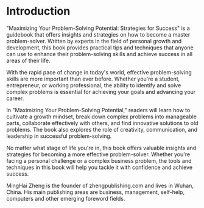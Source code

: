 # Introduction

"Maximizing Your Problem-Solving Potential: Strategies for Success" is a guidebook that offers insights and strategies on how to become a master problem-solver. Written by experts in the field of personal growth and development, this book provides practical tips and techniques that anyone can use to enhance their problem-solving skills and achieve success in all areas of their life.

With the rapid pace of change in today's world, effective problem-solving skills are more important than ever before. Whether you're a student, entrepreneur, or working professional, the ability to identify and solve complex problems is essential for achieving your goals and advancing your career.

In "Maximizing Your Problem-Solving Potential," readers will learn how to cultivate a growth mindset, break down complex problems into manageable parts, collaborate effectively with others, and find innovative solutions to old problems. The book also explores the role of creativity, communication, and leadership in successful problem-solving.

No matter what stage of life you're in, this book offers valuable insights and strategies for becoming a more effective problem-solver. Whether you're facing a personal challenge or a complex business problem, the tools and techniques in this book will help you tackle it with confidence and achieve success.




MingHai Zheng is the founder of zhengpublishing.com and lives in Wuhan, China. His main publishing areas are business, management, self-help, computers and other emerging foreword fields.
